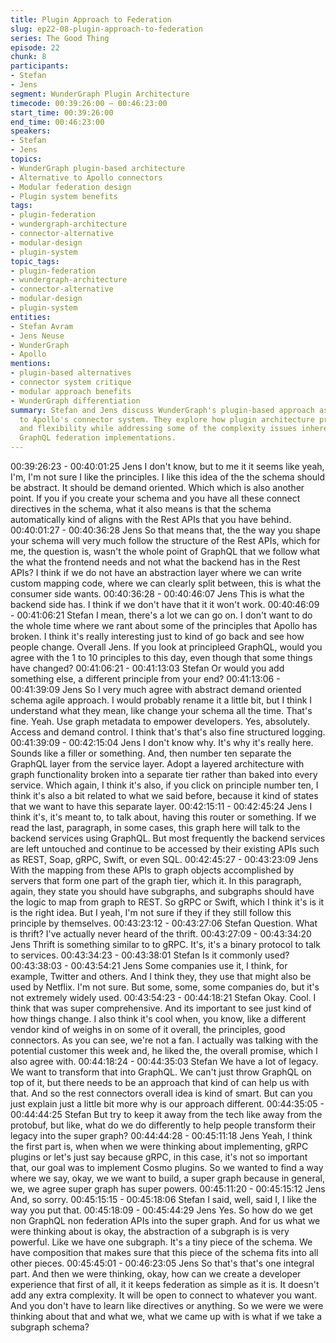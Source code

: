 ```yaml
---
title: Plugin Approach to Federation
slug: ep22-08-plugin-approach-to-federation
series: The Good Thing
episode: 22
chunk: 8
participants:
- Stefan
- Jens
segment: WunderGraph Plugin Architecture
timecode: 00:39:26:00 – 00:46:23:00
start_time: 00:39:26:00
end_time: 00:46:23:00
speakers:
- Stefan
- Jens
topics:
- WunderGraph plugin-based architecture
- Alternative to Apollo connectors
- Modular federation design
- Plugin system benefits
tags:
- plugin-federation
- wundergraph-architecture
- connector-alternative
- modular-design
- plugin-system
topic_tags:
- plugin-federation
- wundergraph-architecture
- connector-alternative
- modular-design
- plugin-system
entities:
- Stefan Avram
- Jens Neuse
- WunderGraph
- Apollo
mentions:
- plugin-based alternatives
- connector system critique
- modular approach benefits
- WunderGraph differentiation
summary: Stefan and Jens discuss WunderGraph's plugin-based approach as an alternative
  to Apollo's connector system. They explore how plugin architecture provides modularity
  and flexibility while addressing some of the complexity issues inherent in traditional
  GraphQL federation implementations.
---
```



00:39:26:23 - 00:40:01:25
Jens
I don't know, but to me it it seems like yeah, I'm, I'm not sure I like the principles. I like this idea
of the the schema should be abstract. It should be demand oriented. Which which is also
another point. If you if you create your schema and you have all these connect directives in the
schema, what it also means is that the schema automatically kind of aligns with the Rest APIs
that you have behind.
00:40:01:27 - 00:40:36:28
Jens
So that means that, the the way you shape your schema will very much follow the structure of
the Rest APIs, which for me, the question is, wasn't the whole point of GraphQL that we follow
what the what the frontend needs and not what the backend has in the Rest APIs? I think if we
do not have an abstraction layer where we can write custom mapping code, where we can
clearly split between, this is what the consumer side wants.
00:40:36:28 - 00:40:46:07
Jens
This is what the backend side has. I think if we don't have that it it won't work.
00:40:46:09 - 00:41:06:21
Stefan
I mean, there's a lot we can go on. I don't want to do the whole time where we rant about some
of the principles that Apollo has broken. I think it's really interesting just to kind of go back and
see how people change. Overall Jens. If you look at principleed GraphQL, would you agree with
the 1 to 10 principles to this day, even though that some things have changed?
00:41:06:21 - 00:41:13:03
Stefan
Or would you add something else, a different principle from your end?
00:41:13:06 - 00:41:39:09
Jens
So I very much agree with abstract demand oriented schema agile approach. I would probably
rename it a little bit, but I think I understand what they mean, like change your schema all the
time. That's fine. Yeah. Use graph metadata to empower developers. Yes, absolutely. Access
and demand control. I think that's that's also fine structured logging.
00:41:39:09 - 00:42:15:04
Jens
I don't know why. It's why it's really here. Sounds like a filler or something. And, then number ten
separate the GraphQL layer from the service layer. Adopt a layered architecture with graph
functionality broken into a separate tier rather than baked into every service. Which again, I
think it's also, if you click on principle number ten, I think it's also a bit related to what we said
before, because it kind of states that we want to have this separate layer.
00:42:15:11 - 00:42:45:24
Jens
I think it's, it's meant to, to talk about, having this router or something. If we read the last,
paragraph, in some cases, this graph here will talk to the backend services using GraphQL. But
most frequently the backend services are left untouched and continue to be accessed by their
existing APIs such as REST, Soap, gRPC, Swift, or even SQL.
00:42:45:27 - 00:43:23:09
Jens
With the mapping from these APIs to graph objects accomplished by servers that form one part
of the graph tier, which it. In this paragraph, again, they state you should have subgraphs, and
subgraphs should have the logic to map from graph to REST. So gRPC or Swift, which I think
it's is it is the right idea. But I yeah, I'm not sure if they if they still follow this principle by
themselves.
00:43:23:12 - 00:43:27:06
Stefan
Question. What is thrift? I've actually never heard of the thrift.
00:43:27:09 - 00:43:34:20
Jens
Thrift is something similar to to gRPC. It's, it's a binary protocol to talk to services.
00:43:34:23 - 00:43:38:01
Stefan
Is it commonly used?
00:43:38:03 - 00:43:54:21
Jens
Some companies use it, I think, for example, Twitter and others. And I think they, they use that
might also be used by Netflix. I'm not sure. But some, some, some companies do, but it's not
extremely widely used.
00:43:54:23 - 00:44:18:21
Stefan
Okay. Cool. I think that was super comprehensive. And its important to see just kind of how
things change. I also think it's cool when, you know, like a different vendor kind of weighs in on
some of it overall, the principles, good connectors. As you can see, we're not a fan. I actually
was talking with the potential customer this week and, he liked the, the overall promise, which I
also agree with.
00:44:18:24 - 00:44:35:03
Stefan
We have a lot of legacy. We want to transform that into GraphQL. We can't just throw GraphQL
on top of it, but there needs to be an approach that kind of can help us with that. And so the rest
connectors overall idea is kind of smart. But can you just explain just a little bit more why is our
approach different.
00:44:35:05 - 00:44:44:25
Stefan
But try to keep it away from the tech like away from the protobuf, but like, what do we do
differently to help people transform their legacy into the super graph?
00:44:44:28 - 00:45:11:18
Jens
Yeah, I think the first part is, when when we were thinking about implementing, gRPC plugins or
let's just say because gRPC, in this case, it's not so important that, our goal was to implement
Cosmo plugins. So we wanted to find a way where we say, okay, we we want to build, a super
graph because in general, we, we agree super graph has super powers.
00:45:11:20 - 00:45:15:12
Jens
And, so sorry.
00:45:15:15 - 00:45:18:06
Stefan
I said, well, said I, I like the way you put that.
00:45:18:09 - 00:45:44:29
Jens
Yes. So how do we get non GraphQL non federation APIs into the super graph. And for us what
we were thinking about is okay, the abstraction of a subgraph is is very powerful. Like we have
one subgraph. It's a tiny piece of the schema. We have composition that makes sure that this
piece of the schema fits into all other pieces.
00:45:45:01 - 00:46:23:05
Jens
So that's that's one integral part. And then we were thinking, okay, how can we create a
developer experience that first of all, it it keeps federation as simple as it is. It doesn't add any
extra complexity. It will be open to connect to whatever you want. And you don't have to learn
like directives or anything. So we were we were thinking about that and what we, what we came
up with is what if we take a subgraph schema?